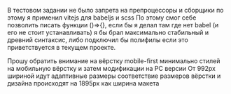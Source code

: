 В тестовом задании не было запрета на препроцессоры и сборщики по этому я применил vitejs для babeljs и scss
  По этому смог себе позволить писать функции ()=>{}, если бы я делал там где нет babel (и его не стоит устанавливать) я бы брал максимально стабильный и древний синтаксис, либо подключил бы полифилы если это приветствуется в текущем проекте.
  
Прошу обратить внимание на вёрстку mobile-first минимально стилей на мобильную вёрстку и затем модификации на PC версии
  От 992px шириной идут адаптивные размеры соответствие размеров вёрстки и дизайна происходят на 1895px как ширина макета  